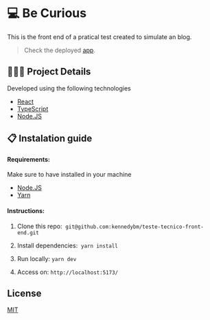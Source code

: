 # 💻 Be Curious

This is the front end of a pratical test created to simulate an blog.

> Check the deployed [app](https://be-curious-omega.vercel.app/).

## 🧑🏻‍💻 Project Details

Developed using the following technologies

- [React](https://react.dev/)
- [TypeScript](https://www.typescriptlang.org/)
- [Node.JS](https://nodejs.org/en)

## 📋 Instalation guide

#### Requirements:

Make sure to have installed in your machine

- [Node.JS](https://nodejs.org/en)
- [Yarn](https://yarnpkg.com/)

#### Instructions:

1. Clone this repo: 
   `git@github.com:kennedybm/teste-tecnico-front-end.git`

2. Install dependencies: 
   `yarn install`

3. Run locally:
   `yarn dev`

4. Access on:
   `http://localhost:5173/`

## License

[MIT](https://github.com/kennedybm/teste-tecnico-front-end/blob/main/LICENSE)
